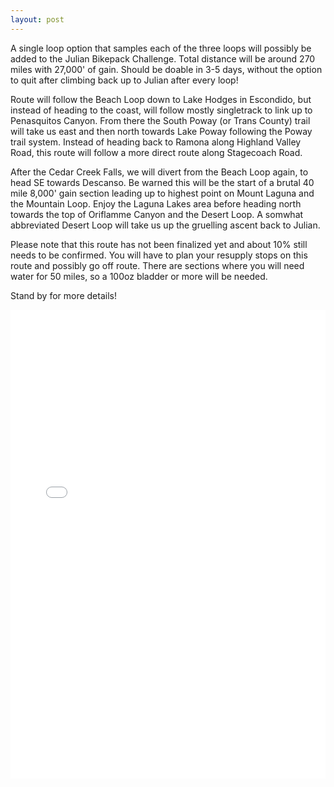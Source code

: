 ```yaml
---
layout: post
---
```

A single loop option that samples each of the three loops will possibly be added to the Julian Bikepack Challenge. Total distance will be around 270 miles with 27,000' of gain. Should be doable in 3-5 days, without the option to quit after climbing back up to Julian after every loop!

Route will follow the Beach Loop down to Lake Hodges in Escondido, but instead of heading to the coast, will follow mostly singletrack to link up to Penasquitos Canyon. From there the South Poway (or Trans County) trail will take us east and then north towards Lake Poway following the Poway trail system. Instead of heading back to Ramona along Highland Valley Road, this route will follow a more direct route along Stagecoach Road.

After the Cedar Creek Falls, we will divert from the Beach Loop again, to head SE towards Descanso. Be warned this will be the start of a brutal 40 mile 8,000' gain section leading up to highest point on Mount Laguna and the Mountain Loop. Enjoy the Laguna Lakes area before heading north towards the top of Oriflamme Canyon and the Desert Loop. A somwhat abbreviated Desert Loop will take us up the gruelling ascent back to Julian.

Please note that this route has not been finalized yet and about 10% still needs to be confirmed. You will have to plan your resupply stops on this route and possibly go off route. There are sections where you will need water for 50 miles, so a 100oz bladder or more will be needed.

Stand by for more details!

<iframe src="//rwgps-embeds.com/routes/22460524/embed" height="750px" width="100%" frameborder="0"></iframe>
